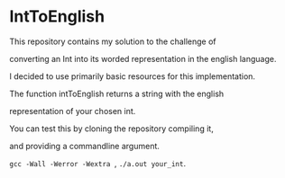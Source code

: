 # IntToEnglish

This repository contains my solution to the challenge of

converting an Int into its worded representation in the english language.

I decided to use primarily basic resources for this implementation.

The function intToEnglish returns a string with the english

representation of your chosen int.



You can test this by cloning the repository compiling it,

and providing a commandline argument.

`gcc -Wall -Werror -Wextra `, `./a.out your_int`.


